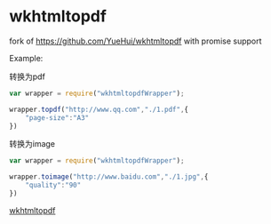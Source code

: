 # wkhtmltopdf

fork of https://github.com/YueHui/wkhtmltopdf with promise support

Example:


转换为pdf


```javascript
var wrapper = require("wkhtmltopdfWrapper");

wrapper.topdf("http://www.qq.com","./1.pdf",{
	"page-size":"A3"
})
```

转换为image

```javascript
var wrapper = require("wkhtmltopdfWrapper");

wrapper.toimage("http://www.baidu.com","./1.jpg",{
	"quality":"90"
})
```

[wkhtmltopdf](http://wkhtmltopdf.org/index.html)
